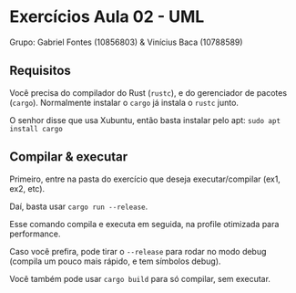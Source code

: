 # Exercícios Aula 02 - UML

Grupo: Gabriel Fontes (10856803) & Vinícius Baca (10788589)

## Requisitos
Você precisa do compilador do Rust (`rustc`), e do gerenciador de pacotes (`cargo`). Normalmente instalar o `cargo` já instala o `rustc` junto.

O senhor disse que usa Xubuntu, então basta instalar pelo apt: `sudo apt install cargo`

## Compilar & executar
Primeiro, entre na pasta do exercício que deseja executar/compilar (ex1, ex2, etc).

Daí, basta usar `cargo run --release`.

Esse comando compila e executa em seguida, na profile otimizada para performance.

Caso você prefira, pode tirar o `--release` para rodar no modo debug (compila um pouco mais rápido, e tem símbolos debug).

Você também pode usar `cargo build` para só compilar, sem executar.
